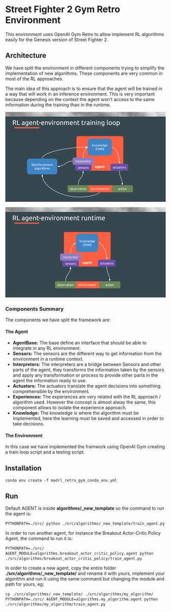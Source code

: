 Street Fighter 2 Gym Retro Environment
===

This environment uses OpenAI Gym Retro to allow implement RL algorithms easily for the Genesis version of Street Fighter 2.

## Architecture

We have split the environment in different components trying to simplify the implementation of new algorithms. These components are very common in most of the RL approaches.

The main idea of this approach is to ensure that the agent will be trained in a way that will work in an inference environment. This is very important because depending on the context the agent won't access to the same information during the training than in the runtime.

![RL Agent Environment Training Loop](./images/mad_rl_scheme_training.png)


![RL Agent Environment Runtime](./images/mad_rl_scheme_runtime.png)


### Components Summary

The components we have split the framework are:

#### The Agent

 * **AgentBase:** The base define an interface that should be able to integrate in any RL environment.
 * **Sensors:** The sensors are the different way to get information from the environment in a runtime context.
 * **Interpreters:** The interpreters are a bridge between Sensors and other parts of the agent, they transforms the information taken by the sensors and apply any transformation or process to provide other parts in the agent the information ready to use.
 * **Actuators:** The actuators translate the agent decisions into something comprehensible by the environment.
 * **Experiences:** The experiences are very related with the RL approach / algorithm used. However the concept is almost alway the same, this component allows to isolate the experience approach.
 * **Knowledge:** The knowledge is where the algorithm must be implemented, here the learning must be saved and accessed in order to take decisions.

#### The Environment

In this case we have implemented the framwork using OpenAI Gym creating a train loop script and a testing script.

## Installation

```
conda env create -f madrl_retro_gym_conda_env.yml
```

## Run

Default AGENT is inside **algorithms/_new_template** so the command to run the agent is:

```
PYTHONPATH=./src/ python ./src/algorithms/_new_template/train_agent.py
```

In order to run another agent, for instance the Breakout Actor-Critic Policy Agent, the command to run it is:

```
PYTHONPATH=./src/ AGENT_MODULE=algorithms.breakout_actor_critic_policy.agent python ./src/algorithms/breakout_actor_critic_policy/train_agent.py
```

In order to create a new agent, copy the entire folder **./src/algorithms/_new_template/** and rename it with yours, implement your algorithm and run it using the same command but changing the module and path for yours, eg:

```
cp ./src/algorithms/_new_template/ ./src/algorithms/my_algorithm/
PYTHONPATH=./src/ AGENT_MODULE=algorithms.my_algorithm.agent python ./src/algorithms/my_algorithm/train_agent.py
```
